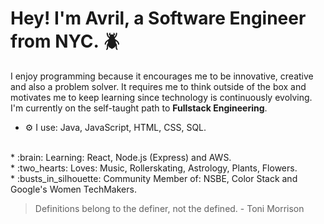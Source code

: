 

# Hey! I'm Avril, a Software Engineer from NYC. :beetle:

I enjoy programming because it encourages me to be innovative, creative and also a problem solver. It requires 
me to think outside of the box and motivates me to keep learning since technology
is continuously evolving. I'm currently on the self-taught path to **Fullstack Engineering**. 


* :gear: I use: Java, JavaScript, HTML, CSS, SQL.
<br>
* :brain: Learning: React, Node.js (Express) and AWS.
<br>
* :two_hearts: Loves: Music, Rollerskating, Astrology, Plants, Flowers.
<br>
* :busts_in_silhouette: Community Member of: NSBE, Color Stack and Google's Women TechMakers.



> Definitions belong to the definer, not the defined. - Toni Morrison





